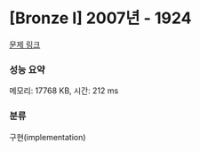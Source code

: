 # [Bronze I] 2007년 - 1924 

[문제 링크](https://www.acmicpc.net/problem/1924) 

### 성능 요약

메모리: 17768 KB, 시간: 212 ms

### 분류

구현(implementation)

